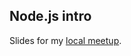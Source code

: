 ## Node.js intro

Slides for my [local meetup](http://www.meetup.com/javascript-enthusiasts/events/216005842/).
